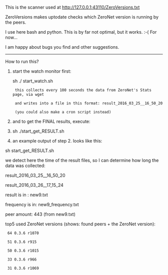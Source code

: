 This is the scanner used at http://127.0.0.1:43110/ZeroVersions.txt

ZeroVersions makes uptodate checks which ZeroNet version is running by the peers.

I use here bash and python. This is by far not optimal, but it works. :-( For now...

I am happy about bugs you find and other suggestions.

--------
How to run this?

1. start the watch monitor first:

	sh ./ start_watch.sh
	
		this collects every 100 seconds the data from ZeroNet's Stats page, via wget
		
		and writes into a file in this format: result_2016_03_25__16_50_20

		(you could also make a cron script instead)

2. and to get the FINAL results, execute:
3. 
	sh ./start_get_RESULT.sh

3. an example output of step 2. looks like this:

sh start_get_RESULT.sh
 
we detect here the time of the result files, so I can determine how long the data was collected:

result_2016_03_25__16_50_20

result_2016_03_26__17_15_24
 
 
result is in   : new9.txt

frequency is in: new9_frequency.txt

peer amount: 443 (from new9.txt)
 
top5 used ZeroNet versions (shows: found peers + the ZeroNet version):

     64 0.3.6 r1070
     
     51 0.3.6 r915
     
     50 0.3.6 r1015
     
     33 0.3.6 r966
     
     31 0.3.6 r1069





